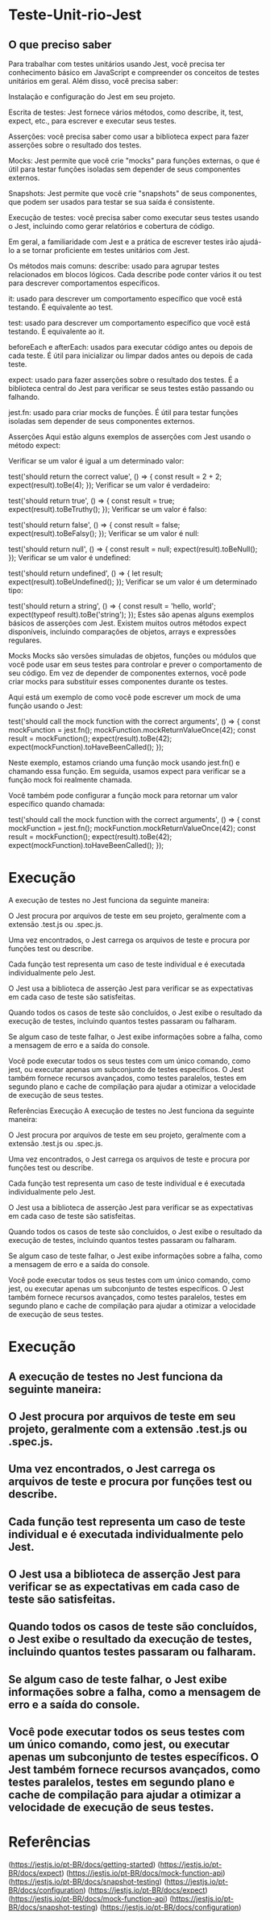 # Teste-Unit-rio-Jest

## O que preciso saber
Para trabalhar com testes unitários usando Jest, você precisa ter conhecimento básico em JavaScript e compreender os conceitos de testes unitários em geral. Além disso, você precisa saber:

Instalação e configuração do Jest em seu projeto.

Escrita de testes: Jest fornece vários métodos, como describe, it, test, expect, etc., para escrever e executar seus testes.

Asserções: você precisa saber como usar a biblioteca expect para fazer asserções sobre o resultado dos testes.

Mocks: Jest permite que você crie "mocks" para funções externas, o que é útil para testar funções isoladas sem depender de seus componentes externos.

Snapshots: Jest permite que você crie "snapshots" de seus componentes, que podem ser usados para testar se sua saída é consistente.

Execução de testes: você precisa saber como executar seus testes usando o Jest, incluindo como gerar relatórios e cobertura de código.

Em geral, a familiaridade com Jest e a prática de escrever testes irão ajudá-lo a se tornar proficiente em testes unitários com Jest.

Os métodos mais comuns:
describe: usado para agrupar testes relacionados em blocos lógicos. Cada describe pode conter vários it ou test para descrever comportamentos específicos.

it: usado para descrever um comportamento específico que você está testando. É equivalente ao test.

test: usado para descrever um comportamento específico que você está testando. É equivalente ao it.

beforeEach e afterEach: usados para executar código antes ou depois de cada teste. É útil para inicializar ou limpar dados antes ou depois de cada teste.

expect: usado para fazer asserções sobre o resultado dos testes. É a biblioteca central do Jest para verificar se seus testes estão passando ou falhando.

jest.fn: usado para criar mocks de funções. É útil para testar funções isoladas sem depender de seus componentes externos.

Asserções
Aqui estão alguns exemplos de asserções com Jest usando o método expect:

Verificar se um valor é igual a um determinado valor:

test('should return the correct value', () => {
  const result = 2 + 2;
  expect(result).toBe(4);
});
Verificar se um valor é verdadeiro:

test('should return true', () => {
  const result = true;
  expect(result).toBeTruthy();
});
Verificar se um valor é falso:

test('should return false', () => {
  const result = false;
  expect(result).toBeFalsy();
});
Verificar se um valor é null:

test('should return null', () => {
  const result = null;
  expect(result).toBeNull();
});
Verificar se um valor é undefined:

test('should return undefined', () => {
  let result;
  expect(result).toBeUndefined();
});
Verificar se um valor é um determinado tipo:

test('should return a string', () => {
  const result = 'hello, world';
  expect(typeof result).toBe('string');
});
Estes são apenas alguns exemplos básicos de asserções com Jest. Existem muitos outros métodos expect disponíveis, incluindo comparações de objetos, arrays e expressões regulares.

Mocks
Mocks são versões simuladas de objetos, funções ou módulos que você pode usar em seus testes para controlar e prever o comportamento de seu código. Em vez de depender de componentes externos, você pode criar mocks para substituir esses componentes durante os testes.

Aqui está um exemplo de como você pode escrever um mock de uma função usando o Jest:

test('should call the mock function with the correct arguments', () => {
  const mockFunction = jest.fn();
  mockFunction.mockReturnValueOnce(42);
  const result = mockFunction();
  expect(result).toBe(42);
  expect(mockFunction).toHaveBeenCalled();
});

Neste exemplo, estamos criando uma função mock usando jest.fn() e chamando essa função. Em seguida, usamos expect para verificar se a função mock foi realmente chamada.

Você também pode configurar a função mock para retornar um valor específico quando chamada:

test('should call the mock function with the correct arguments', () => {
  const mockFunction = jest.fn();
  mockFunction.mockReturnValueOnce(42);
  const result = mockFunction();
  expect(result).toBe(42);
  expect(mockFunction).toHaveBeenCalled();
});


 
# Execução
 
A execução de testes no Jest funciona da seguinte maneira:

O Jest procura por arquivos de teste em seu projeto, geralmente com a extensão .test.js ou .spec.js.

Uma vez encontrados, o Jest carrega os arquivos de teste e procura por funções test ou describe.

Cada função test representa um caso de teste individual e é executada individualmente pelo Jest.

O Jest usa a biblioteca de asserção Jest para verificar se as expectativas em cada caso de teste são satisfeitas.

Quando todos os casos de teste são concluídos, o Jest exibe o resultado da execução de testes, incluindo quantos testes passaram ou falharam.

Se algum caso de teste falhar, o Jest exibe informações sobre a falha, como a mensagem de erro e a saída do console.

Você pode executar todos os seus testes com um único comando, como jest, ou executar apenas um subconjunto de testes específicos. O Jest também fornece recursos avançados, como testes paralelos, testes em segundo plano e cache de compilação para ajudar a otimizar a velocidade de execução de seus testes.

Referências
Execução
A execução de testes no Jest funciona da seguinte maneira:

O Jest procura por arquivos de teste em seu projeto, geralmente com a extensão .test.js ou .spec.js.

Uma vez encontrados, o Jest carrega os arquivos de teste e procura por funções test ou describe.

Cada função test representa um caso de teste individual e é executada individualmente pelo Jest.

O Jest usa a biblioteca de asserção Jest para verificar se as expectativas em cada caso de teste são satisfeitas.

Quando todos os casos de teste são concluídos, o Jest exibe o resultado da execução de testes, incluindo quantos testes passaram ou falharam.

Se algum caso de teste falhar, o Jest exibe informações sobre a falha, como a mensagem de erro e a saída do console.

Você pode executar todos os seus testes com um único comando, como jest, ou executar apenas um subconjunto de testes específicos. O Jest também fornece recursos avançados, como testes paralelos, testes em segundo plano e cache de compilação para ajudar a otimizar a velocidade de execução de seus testes.

# Execução 

## A execução de testes no Jest funciona da seguinte maneira:

## O Jest procura por arquivos de teste em seu projeto, geralmente com a extensão .test.js ou .spec.js.

## Uma vez encontrados, o Jest carrega os arquivos de teste e procura por funções test ou describe.

## Cada função test representa um caso de teste individual e é executada individualmente pelo Jest.

## O Jest usa a biblioteca de asserção Jest para verificar se as expectativas em cada caso de teste são satisfeitas.

## Quando todos os casos de teste são concluídos, o Jest exibe o resultado da execução de testes, incluindo quantos testes passaram ou falharam.

## Se algum caso de teste falhar, o Jest exibe informações sobre a falha, como a mensagem de erro e a saída do console.

## Você pode executar todos os seus testes com um único comando, como jest, ou executar apenas um subconjunto de testes específicos. O Jest também fornece recursos avançados, como testes paralelos, testes em segundo plano e cache de compilação para ajudar a otimizar a velocidade de execução de seus testes.

# Referências
(https://jestjs.io/pt-BR/docs/getting-started)
(https://jestjs.io/pt-BR/docs/expect)
(https://jestjs.io/pt-BR/docs/mock-function-api)
(https://jestjs.io/pt-BR/docs/snapshot-testing)
(https://jestjs.io/pt-BR/docs/configuration)
(https://jestjs.io/pt-BR/docs/expect)
(https://jestjs.io/pt-BR/docs/mock-function-api)
(https://jestjs.io/pt-BR/docs/snapshot-testing)
(https://jestjs.io/pt-BR/docs/configuration)
